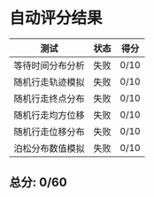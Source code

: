# 自动评分结果

| 测试 | 状态 | 得分 |
|------|------|------|
| 等待时间分布分析 | 失败 | 0/10 |
| 随机行走轨迹模拟 | 失败 | 0/10 |
| 随机行走终点分布 | 失败 | 0/10 |
| 随机行走均方位移 | 失败 | 0/10 |
| 随机行走位移分布 | 失败 | 0/10 |
| 泊松分布数值模拟 | 失败 | 0/10 |

## 总分: 0/60
